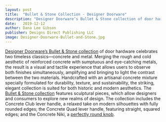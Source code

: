 ```yaml
---
layout: post
title:  "Bullet & Stone Collection - Designer Doorware"
description: "Designer Doorware’s Bullet & Stone collection of door hardware celebrates two timeless classics—concrete and metal."
date:   2019-12-12
author: Dana Lee Gibson
publisher: Designs Direct Publishing LLC
image: Designer-Doorware-Bullet-and-Stone.jpg
---
```


[Designer Doorware’s Bullet & Stone collection](https://www.designerdoorware.com/) of door hardware celebrates two timeless classics—concrete and metal. Merging the rough and cold aesthetic of reinforced concrete with sumptuous and eye-catching metals, the result is a visual and tactile experience that allows users to observe both finishes simultaneously, amplifying and bringing to light the contrast between the two materials.<!--more--> Handcrafted with an artisanal concrete mixture specially formulated for durability, texture, and sustainability, the striking, elegant collection is suited for both historic and modern aesthetics. The [Bullet & Stone collection](https://www.designerdoorware.com/) features sculptural pieces, which allow designers and consumers to explore new realms of design. The collection includes the Concrete Club lever handle, a relaxed take on modern silhouettes with fully rounded edges; the Concrete Quad lever handle, featuring straight, squared edges; and the Concrete Niki, a [perfectly round knob](https://www.designerdoorware.com/).
